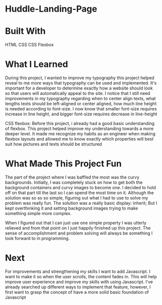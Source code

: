 # Huddle-Landing-Page

# Built With
HTML
CSS 
CSS Flexbox

# What I Learned
During this project, I wanted to improve my typography this project helped reveal to me more ways that typography can be used and implemented. It's important for a 
developer to determine exactly how a website should look so that users will automatically appeal to the site. I notice that I still need improvements in my typography regarding when to center align texts, what lengths texts should be left-aligned or center aligned, how much line height is needed according to font-size. I now know that smaller font-size requires increase in line height, and bigger font-size requires decrease in line-height

CSS flexbox: Before this project, i already had a good basic understanding of flexbox. This project helped improve my understanding towards a more deeper level. It made me recognize my habits as an engineer when making flexbox layouts and allowed me to know exactly which properties will best suit how pictures and texts should be structured

# What Made This Project Fun

The part of the project where I was baffled the most was the curvy backgrounds. Initially, I was completely stuck on how to get both the background containers and curvy images to become one. I decided to hold off on that part till the last so I can spend the most time on it. Although the solution was so so so simple, figuring out what I had to use to solve my problem was really fun. The solution was a really basic display: inherit; But I kept overthinking it and setting background images trying to make something simple more complex. 

When I figured out that I can just use one simple property I was utterly relieved and from that point on I just happily finished up this project. The sense of accomplishment and problem solving will always be something I look forward to in programming.

# Next

For improvements and strengthening my skills I want to add Javascript. I want to make it so when the user scrolls, the content fades in. This will help improve user experience and improve my skills with using Javascript. I've already searched up different ways to implement that feature, however, I first want to grasp the concept of have a more solid basic foundation of Javascript
